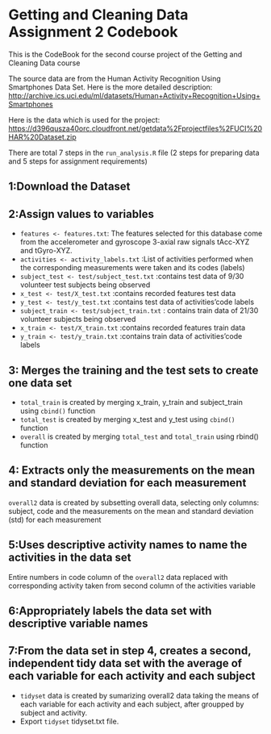 # Getting and Cleaning Data Assignment 2 Codebook

This is the CodeBook for the second course project of the Getting and Cleaning Data course

The source data are from the Human Activity Recognition Using Smartphones Data Set. Here is the more detailed description: http://archive.ics.uci.edu/ml/datasets/Human+Activity+Recognition+Using+Smartphones

Here is the data which is used for the project: https://d396qusza40orc.cloudfront.net/getdata%2Fprojectfiles%2FUCI%20HAR%20Dataset.zip

There are total 7 steps in the ```run_analysis.R``` file (2 steps for preparing data and 5 steps for assignment requirements)

## 1:Download the Dataset

## 2:Assign values to variables 

* ```features <- features.txt```: The features selected for this database come from the accelerometer and gyroscope 3-axial raw signals tAcc-XYZ and tGyro-XYZ.
* ```activities <- activity_labels.txt``` :List of activities performed when the corresponding measurements were taken and its codes (labels)
* ```subject_test <- test/subject_test.txt``` :contains test data of 9/30 volunteer test subjects being observed
* ```x_test <- test/X_test.txt``` :contains recorded features test data
* ```y_test <- test/y_test.txt``` :contains test data of activities’code labels
* ```subject_train <- test/subject_train.txt``` : contains train data of 21/30 volunteer subjects being observed
* ```x_train <- test/X_train.txt``` :contains recorded features train data
* ```y_train <- test/y_train.txt``` :contains train data of activities’code labels

## 3: Merges the training and the test sets to create one data set

* ```total_train```  is created by merging x_train, y_train and subject_train using ```cbind()``` function
* ```total_test``` is created by merging x_test and y_test using ```cbind()``` function
* ```overall```  is created by merging ```total_test``` and ```total_train``` using rbind() function

## 4: Extracts only the measurements on the mean and standard deviation for each measurement

```overall2``` data is created by subsetting overall data, selecting only columns: subject, code and the measurements on the mean and standard deviation (std) for each measurement

## 5:Uses descriptive activity names to name the activities in the data set
    
Entire numbers in code column of the ```overall2``` data replaced with corresponding activity taken from second column of the activities variable

## 6:Appropriately labels the data set with descriptive variable names


## 7:From the data set in step 4, creates a second, independent tidy data set with the average of each variable for each activity and each subject

* ```tidyset``` data is created by sumarizing overall2 data taking the means of each variable for each activity and each subject, after groupped by subject and activity.
* Export ```tidyset``` tidyset.txt file.
